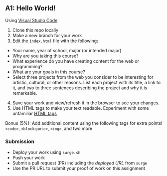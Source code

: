 ## A1: Hello World!

Using [Visual Studio Code](https://code.visualstudio.com)

1. Clone this repo locally
2. Make a new branch for your work
3. Edit the `index.html` file with the following:
  - Your name, year of school, major (or intended major)
  - Why are you taking this course? 
  - What experience do you have creating content for the web or programming?
  - What are your goals in this course?
  - Select three projects from the web you consider to be interesting for artistic, cultural, or other reasons. List each project with its title, a link to it, and two to three sentences describing the project and why it is remarkable.
4. Save your work and view/refresh it in the browser to see your changes. 
5. Use HTML tags to make your text readable. Experiment with some unfamiliar [HTML tags](https://www.w3schools.com/tags/ref_byfunc.asp)

Bonus (5%): Add additional content using the following tags for extra points! `<code>`, `<blockquote>`, `<img>`, and two more.

### Submission
- Deploy your work using `surge.sh`
- Push your work
- Submit a pull request (PR) including the *deployed URL* from `surge`
- Use the PR URL to submit your proof of work on this assignment
